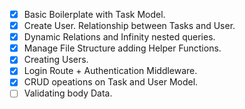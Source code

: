 - [x] Basic Boilerplate with Task Model.
- [x] Create User. Relationship between Tasks and User.
- [x] Dynamic Relations and Infinity nested queries.
- [x] Manage File Structure adding Helper Functions.
- [x] Creating Users.
- [x] Login Route + Authentication Middleware.
- [x] CRUD opeations on Task and User Model.
- [ ] Validating body Data.